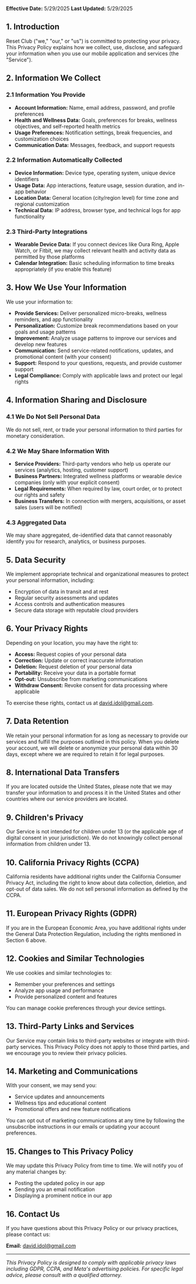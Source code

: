 **Effective Date:** 5/29/2025
**Last Updated:** 5/29/2025

## 1. Introduction

Reset Club ("we," "our," or "us") is committed to protecting your privacy. This Privacy Policy explains how we collect, use, disclose, and safeguard your information when you use our mobile application and services (the "Service").

## 2. Information We Collect

### 2.1 Information You Provide

- **Account Information:** Name, email address, password, and profile preferences
- **Health and Wellness Data:** Goals, preferences for breaks, wellness objectives, and self-reported health metrics
- **Usage Preferences:** Notification settings, break frequencies, and customization choices
- **Communication Data:** Messages, feedback, and support requests

### 2.2 Information Automatically Collected

- **Device Information:** Device type, operating system, unique device identifiers
- **Usage Data:** App interactions, feature usage, session duration, and in-app behavior
- **Location Data:** General location (city/region level) for time zone and regional customization
- **Technical Data:** IP address, browser type, and technical logs for app functionality

### 2.3 Third-Party Integrations

- **Wearable Device Data:** If you connect devices like Oura Ring, Apple Watch, or Fitbit, we may collect relevant health and activity data as permitted by those platforms
- **Calendar Integration:** Basic scheduling information to time breaks appropriately (if you enable this feature)

## 3. How We Use Your Information

We use your information to:

- **Provide Services:** Deliver personalized micro-breaks, wellness reminders, and app functionality
- **Personalization:** Customize break recommendations based on your goals and usage patterns
- **Improvement:** Analyze usage patterns to improve our services and develop new features
- **Communication:** Send service-related notifications, updates, and promotional content (with your consent)
- **Support:** Respond to your questions, requests, and provide customer support
- **Legal Compliance:** Comply with applicable laws and protect our legal rights

## 4. Information Sharing and Disclosure

### 4.1 We Do Not Sell Personal Data

We do not sell, rent, or trade your personal information to third parties for monetary consideration.

### 4.2 We May Share Information With

- **Service Providers:** Third-party vendors who help us operate our services (analytics, hosting, customer support)
- **Business Partners:** Integrated wellness platforms or wearable device companies (only with your explicit consent)
- **Legal Requirements:** When required by law, court order, or to protect our rights and safety
- **Business Transfers:** In connection with mergers, acquisitions, or asset sales (users will be notified)

### 4.3 Aggregated Data

We may share aggregated, de-identified data that cannot reasonably identify you for research, analytics, or business purposes.

## 5. Data Security

We implement appropriate technical and organizational measures to protect your personal information, including:

- Encryption of data in transit and at rest
- Regular security assessments and updates
- Access controls and authentication measures
- Secure data storage with reputable cloud providers

## 6. Your Privacy Rights

Depending on your location, you may have the right to:

- **Access:** Request copies of your personal data
- **Correction:** Update or correct inaccurate information
- **Deletion:** Request deletion of your personal data
- **Portability:** Receive your data in a portable format
- **Opt-out:** Unsubscribe from marketing communications
- **Withdraw Consent:** Revoke consent for data processing where applicable

To exercise these rights, contact us at [david.idol@gmail.com](mailto:david.idol@gmail.com).

## 7. Data Retention

We retain your personal information for as long as necessary to provide our services and fulfill the purposes outlined in this policy. When you delete your account, we will delete or anonymize your personal data within 30 days, except where we are required to retain it for legal purposes.

## 8. International Data Transfers

If you are located outside the United States, please note that we may transfer your information to and process it in the United States and other countries where our service providers are located.

## 9. Children's Privacy

Our Service is not intended for children under 13 (or the applicable age of digital consent in your jurisdiction). We do not knowingly collect personal information from children under 13.

## 10. California Privacy Rights (CCPA)

California residents have additional rights under the California Consumer Privacy Act, including the right to know about data collection, deletion, and opt-out of data sales. We do not sell personal information as defined by the CCPA.

## 11. European Privacy Rights (GDPR)

If you are in the European Economic Area, you have additional rights under the General Data Protection Regulation, including the rights mentioned in Section 6 above.

## 12. Cookies and Similar Technologies

We use cookies and similar technologies to:

- Remember your preferences and settings
- Analyze app usage and performance
- Provide personalized content and features

You can manage cookie preferences through your device settings.

## 13. Third-Party Links and Services

Our Service may contain links to third-party websites or integrate with third-party services. This Privacy Policy does not apply to those third parties, and we encourage you to review their privacy policies.

## 14. Marketing and Communications

With your consent, we may send you:

- Service updates and announcements
- Wellness tips and educational content
- Promotional offers and new feature notifications

You can opt out of marketing communications at any time by following the unsubscribe instructions in our emails or updating your account preferences.

## 15. Changes to This Privacy Policy

We may update this Privacy Policy from time to time. We will notify you of any material changes by:

- Posting the updated policy in our app
- Sending you an email notification
- Displaying a prominent notice in our app

## 16. Contact Us

If you have questions about this Privacy Policy or our privacy practices, please contact us:

**Email:** [david.idol@gmail.com](mailto:david.idol@gmail.com)

---

*This Privacy Policy is designed to comply with applicable privacy laws including GDPR, CCPA, and Meta's advertising policies. For specific legal advice, please consult with a qualified attorney.*
